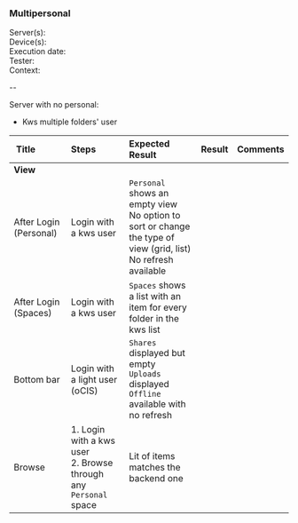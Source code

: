 ### Multipersonal

Server(s): <br>
Device(s): <br>
Execution date: <br>
Tester:  <br>
Context: <br>

--

Server with no personal:

- Kws multiple folders' user

| Title | Steps     | Expected Result | Result | Comments |
| :---- | :-------- | :-------------- | :----: | :------- |
|**View**||||
| After Login (Personal) | Login with a kws user  | `Personal` shows an empty view<br>No option to sort or change the type of view (grid, list)<br>No refresh available | | |
| After Login (Spaces) | Login with a kws user | `Spaces` shows a list with an item for every folder in the kws list | | |
| Bottom bar | Login with a light user (oCIS) | `Shares` displayed but empty<br>`Uploads` displayed<br>`Offline` available with no refresh|  |
| Browse | 1. Login with a kws user<br>2. Browse through any `Personal` space  | Lit of items matches the backend one  | | |